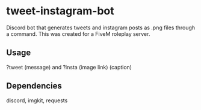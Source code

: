 # tweet-instagram-bot
Discord bot that generates tweets and instagram posts as .png files through a command. This was created for a FiveM roleplay server.

## Usage
?tweet (message) and ?insta (image link) (caption)

## Dependencies
discord, imgkit, requests
